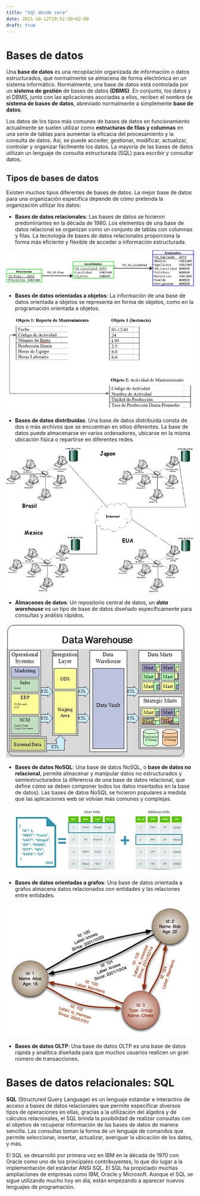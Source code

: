 ```yaml
---
title: "Sql desde cero"
date: 2021-10-12T20:52:50+02:00
draft: true
---
```


# Bases de datos

Una **base de datos** es una recopilación organizada de información o datos estructurados, que normalmente se almacena de forma electrónica en un sistema informático. Normalmente, una base de datos está controlada por un **sistema de gestión** de bases de datos **(DBMS)**. En conjunto, los datos y el DBMS, junto con las aplicaciones asociadas a ellos, reciben el nombre de **sistema de bases de datos**, abreviado normalmente a simplemente **base de datos**.

Los datos de los tipos más comunes de bases de datos en funcionamiento actualmente se suelen utilizar como **estructuras de filas y columnas** en una serie de tablas para aumentar la eficacia del procesamiento y la consulta de datos. Así, se puede acceder, gestionar, modificar, actualizar, controlar y organizar fácilmente los datos. La mayoría de las bases de datos utilizan un lenguaje de consulta estructurada (SQL) para escribir y consultar datos.

## Tipos de bases de datos

Existen muchos tipos diferentes de bases de datos. La mejor base de datos para una organización específica depende de cómo pretenda la organización utilizar los datos:

* **Bases de datos relacionales**: Las bases de datos se hicieron predominantes en la década de 1980. Los elementos de una base de datos relacional se organizan como un conjunto de tablas con columnas y filas. La tecnología de bases de datos relacionales proporciona la forma más eficiente y flexible de acceder a información estructurada.

![base de datos relacional](https://raw.githubusercontent.com/FranJaviMN/elementos-grado/main/base%20de%20datos/sql_desde_cero/bases_relacionales.jpeg)

* **Bases de datos orientadas a objetos**: La información de una base de datos orientada a objetos se representa en forma de objetos, como en la programación orientada a objetos.

![base de datos orientadas a objetos](https://raw.githubusercontent.com/FranJaviMN/elementos-grado/main/base%20de%20datos/sql_desde_cero/Modelo_orientado_a_objetos.png)

* **Bases de datos distribuidas**: Una base de datos distribuida consta de dos o más archivos que se encuentran en sitios diferentes. La base de datos puede almacenarse en varios ordenadores, ubicarse en la misma ubicación física o repartirse en diferentes redes.

![base de datos distribuidas](https://raw.githubusercontent.com/FranJaviMN/elementos-grado/main/base%20de%20datos/sql_desde_cero/Base_de_Datos_distribuida.jpg)

* **Almacenes de datos**: Un repositorio central de datos, un ***data warehouse*** es un tipo de base de datos diseñado específicamente para consultas y análisis rápidos.

![Almacenes de datos](https://raw.githubusercontent.com/FranJaviMN/elementos-grado/main/base%20de%20datos/sql_desde_cero/Data_warehouse.JPG)

* **Bases de datos NoSQL**: Una base de datos NoSQL, o **base de datos no relacional**, permite almacenar y manipular datos no estructurados y semiestructurados (a diferencia de una base de datos relacional, que define cómo se deben componer todos los datos insertados en la base de datos). Las bases de datos NoSQL se hicieron populares a medida que las aplicaciones web se volvían más comunes y complejas.

![base de datos NoSQL](https://raw.githubusercontent.com/FranJaviMN/elementos-grado/main/base%20de%20datos/sql_desde_cero/NSQL.jpg)

* **Bases de datos orientadas a grafos**: Una base de datos orientada a grafos almacena datos relacionados con entidades y las relaciones entre entidades.

![base de datos orientadas a grafos](https://raw.githubusercontent.com/FranJaviMN/elementos-grado/main/base%20de%20datos/sql_desde_cero/GraphDatabase.png)

* **Bases de datos OLTP**: Una base de datos OLTP es una base de datos rápida y analítica diseñada para que muchos usuarios realicen un gran número de transacciones.

# Bases de datos relacionales: SQL

**SQL** (Structured Query Language) es un lenguaje estándar e interactivo de acceso a bases de datos relacionales que permite especificar diversos tipos de operaciones en ellas, gracias a la utilización del álgebra y de cálculos relacionales, el SQL brinda la posibilidad de realizar consultas con el objetivo de recuperar información de las bases de datos de manera sencilla. Las consultas toman la forma de un lenguaje de comandos que permite seleccionar, insertar, actualizar, averiguar la ubicación de los datos, y más.

El SQL se desarrolló por primera vez en IBM en la década de 1970 con Oracle como uno de los principales contribuyentes, lo que dio lugar a la implementación del estándar ANSI SQL. El SQL ha propiciado muchas ampliaciones de empresas como IBM, Oracle y Microsoft. Aunque el SQL se sigue utilizando mucho hoy en día, están empezando a aparecer nuevos lenguajes de programación.